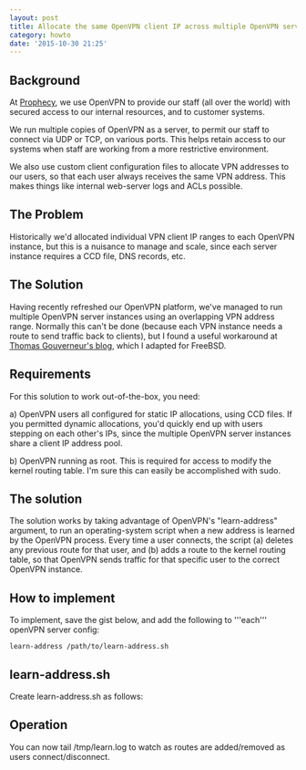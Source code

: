 ```yaml
---
layout: post
title: Allocate the same OpenVPN client IP across multiple OpenVPN server instances
category: howto
date: '2015-10-30 21:25'
---
```


## Background

At [Prophecy](http://www.prophecy.net.nz), we use OpenVPN to provide our staff (all over the world) with secured access to our internal resources, and to customer systems.

We run multiple copies of OpenVPN as a server, to permit our staff to connect via UDP or TCP, on various ports. This helps retain access to our systems when staff are working from a more restrictive environment.

We also use custom client configuration files to allocate VPN addresses to our users, so that each user always receives the same VPN address. This makes things like internal web-server logs and ACLs possible.


## The Problem

Historically we'd allocated individual VPN client IP ranges to each OpenVPN instance, but this is a nuisance to manage and scale, since each server instance requires a CCD file, DNS records, etc.


## The Solution

Having recently refreshed our OpenVPN platform, we've managed to run multiple OpenVPN server instances using an overlapping VPN address range. Normally this can't be done (because each VPN instance needs a route to send traffic back to clients), but I found a useful workaround at [Thomas Gouverneur's blog](http://thomas.gouverneur.name/2014/02/openvpn-listen-on-tcp-and-udp-with-tun/), which I adapted for FreeBSD.

## Requirements

For this solution to work out-of-the-box, you need:

a) OpenVPN users all configured for static IP allocations, using CCD files. If you permitted dynamic allocations, you'd quickly end up with users stepping on each other's IPs, since the multiple OpenVPN server instances share a client IP address pool.

b) OpenVPN running as root. This is required for access to modify the kernel routing table. I'm sure this can easily be accomplished with sudo.

## The solution

The solution works by taking advantage of OpenVPN's "learn-address" argument, to run an operating-system script when a new address is learned by the OpenVPN process. Every time a user connects, the script (a) deletes any previous route for that user, and (b) adds a route to the kernel routing table, so that OpenVPN sends traffic for that specific user to the correct OpenVPN instance.

## How to implement

To implement, save the gist below, and add the following to '''each''' openVPN server config:

````
learn-address /path/to/learn-address.sh
````

## learn-address.sh

Create learn-address.sh as follows:
<script src="https://gist.github.com/funkypenguin/effb077c7e780b81392b.js"></script>

## Operation

You can now tail /tmp/learn.log to watch as routes are added/removed as users connect/disconnect.
